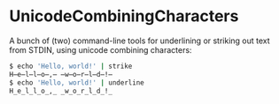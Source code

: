 # UnicodeCombiningCharacters

A bunch of (two) command-line tools for underlining or striking out text
from STDIN, using unicode combining characters:

```sh
$ echo 'Hello, world!' | strike
H̶e̶l̶l̶o̶,̶ ̶w̶o̶r̶l̶d̶!̶
$ echo 'Hello, world!' | underline
H̲e̲l̲l̲o̲,̲ ̲w̲o̲r̲l̲d̲!̲
```
